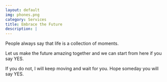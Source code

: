 ```yaml
---
layout: default
img: phones.png
category: Services
title: Embrace the Future
description: |
---
```

People always say that life is a collection of moments. 

Let us make the future amazing together and we can start from here if you say YES.

If you do not, I will keep moving and wait for you. Hope someday you will say YES.
